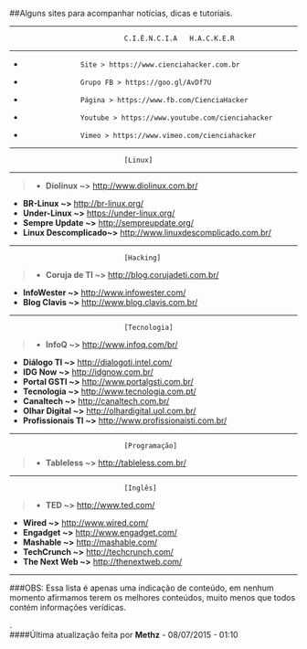 ##Alguns sites para acompanhar notícias, dicas e tutoriais.
-- -
                                C.I.Ê.N.C.I.A   H.A.C.K.E.R
- - -
*                   Site > https://www.cienciahacker.com.br  
*                   Grupo FB > https://goo.gl/AvDf7U  
*                   Página > https://www.fb.com/CienciaHacker  
*                   Youtube > https://www.youtube.com/cienciahacker  
*                   Vimeo > https://www.vimeo.com/cienciahacker  
- - -
                                [Linux]
- - -
>* **Diolinux ~>**  http://www.diolinux.com.br/  
* **BR-Linux ~>** http://br-linux.org/  
* **Under-Linux ~>** https://under-linux.org/  
* **Sempre Update ~>** http://sempreupdate.org/  
* **Linux Descomplicado~>** http://www.linuxdescomplicado.com.br/

- - -
                                [Hacking]
                              
>* **Coruja de TI ~>** http://blog.corujadeti.com.br/  
* **InfoWester ~>** http://www.infowester.com/
* **Blog Clavis ~>** http://www.blog.clavis.com.br/

- - -
                                [Tecnologia]
       
>* **InfoQ ~>**  http://www.infoq.com/br/  
* **Diálogo TI ~>** http://dialogoti.intel.com/  
* **IDG Now ~>** http://idgnow.com.br/  
* **Portal GSTI ~>** http://www.portalgsti.com.br/
* **Tecnologia ~>** http://www.tecnologia.com.pt/      
* **Canaltech ~>** http://canaltech.com.br/  
* **Olhar Digital ~>** http://olhardigital.uol.com.br/  
* **Profissionais TI ~>** http://www.profissionaisti.com.br/  

- - -
                                [Programação]
>* **Tableless ~>** http://tableless.com.br/   

- - -
                                [Inglês]
>* **TED ~>** http://www.ted.com/  
* **Wired ~>** http://www.wired.com/  
* **Engadget ~>** http://www.engadget.com/  
* **Mashable ~>** http://mashable.com/  
* **TechCrunch ~>** http://techcrunch.com/  
* **The Next Web ~>** http://thenextweb.com/  

- - -

###OBS: Essa lista é apenas uma indicação de conteúdo, em nenhum momento afirmamos terem os melhores conteúdos, muito menos que todos contém informações verídicas.   

.  
####Última atualização feita por **Methz** - 08/07/2015 - 01:10
